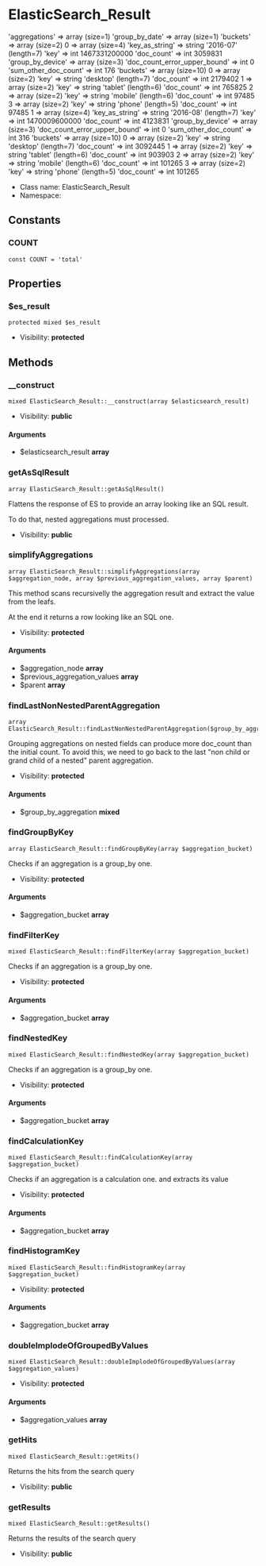 ElasticSearch_Result
===============

&#039;aggregations&#039; =&gt;
  array (size=1)
    &#039;group_by_date&#039; =&gt;
      array (size=1)
        &#039;buckets&#039; =&gt;
          array (size=2)
            0 =&gt;
              array (size=4)
                &#039;key_as_string&#039; =&gt; string &#039;2016-07&#039; (length=7)
                &#039;key&#039; =&gt; int 1467331200000
                &#039;doc_count&#039; =&gt; int 3059831
                &#039;group_by_device&#039; =&gt;
                  array (size=3)
                    &#039;doc_count_error_upper_bound&#039; =&gt; int 0
                    &#039;sum_other_doc_count&#039; =&gt; int 176
                    &#039;buckets&#039; =&gt;
                      array (size=10)
                        0 =&gt;
                          array (size=2)
                            &#039;key&#039; =&gt; string &#039;desktop&#039; (length=7)
                            &#039;doc_count&#039; =&gt; int 2179402
                        1 =&gt;
                          array (size=2)
                            &#039;key&#039; =&gt; string &#039;tablet&#039; (length=6)
                            &#039;doc_count&#039; =&gt; int 765825
                        2 =&gt;
                          array (size=2)
                            &#039;key&#039; =&gt; string &#039;mobile&#039; (length=6)
                            &#039;doc_count&#039; =&gt; int 97485
                        3 =&gt;
                          array (size=2)
                            &#039;key&#039; =&gt; string &#039;phone&#039; (length=5)
                            &#039;doc_count&#039; =&gt; int 97485
            1 =&gt;
              array (size=4)
                &#039;key_as_string&#039; =&gt; string &#039;2016-08&#039; (length=7)
                &#039;key&#039; =&gt; int 1470009600000
                &#039;doc_count&#039; =&gt; int 4123831
                &#039;group_by_device&#039; =&gt;
                  array (size=3)
                    &#039;doc_count_error_upper_bound&#039; =&gt; int 0
                    &#039;sum_other_doc_count&#039; =&gt; int 316
                    &#039;buckets&#039; =&gt;
                      array (size=10)
                        0 =&gt;
                          array (size=2)
                            &#039;key&#039; =&gt; string &#039;desktop&#039; (length=7)
                            &#039;doc_count&#039; =&gt; int 3092445
                        1 =&gt;
                          array (size=2)
                            &#039;key&#039; =&gt; string &#039;tablet&#039; (length=6)
                            &#039;doc_count&#039; =&gt; int 903903
                        2 =&gt;
                          array (size=2)
                            &#039;key&#039; =&gt; string &#039;mobile&#039; (length=6)
                            &#039;doc_count&#039; =&gt; int 101265
                        3 =&gt;
                          array (size=2)
                            &#039;key&#039; =&gt; string &#039;phone&#039; (length=5)
                            &#039;doc_count&#039; =&gt; int 101265




* Class name: ElasticSearch_Result
* Namespace: 



Constants
----------


### COUNT

    const COUNT = 'total'





Properties
----------


### $es_result

    protected mixed $es_result





* Visibility: **protected**


Methods
-------


### __construct

    mixed ElasticSearch_Result::__construct(array $elasticsearch_result)





* Visibility: **public**


#### Arguments
* $elasticsearch_result **array**



### getAsSqlResult

    array ElasticSearch_Result::getAsSqlResult()

Flattens the response of ES to provide an array looking like
an SQL result.

To do that, nested aggregations must processed.

* Visibility: **public**




### simplifyAggregations

    array ElasticSearch_Result::simplifyAggregations(array $aggregation_node, array $previous_aggregation_values, array $parent)

This method scans recursivelly the aggregation result and extract
the value from the leafs.

At the end it returns a row looking like an SQL one.

* Visibility: **protected**


#### Arguments
* $aggregation_node **array**
* $previous_aggregation_values **array**
* $parent **array**



### findLastNonNestedParentAggregation

    array ElasticSearch_Result::findLastNonNestedParentAggregation($group_by_aggregation)

Grouping aggregations on nested fields can produce more doc_count than
the initial count. To avoid this, we need to go back to the last
"non child or grand child of a nested" parent aggregation.



* Visibility: **protected**


#### Arguments
* $group_by_aggregation **mixed**



### findGroupByKey

    array ElasticSearch_Result::findGroupByKey(array $aggregation_bucket)

Checks if an aggregation is a group_by one.



* Visibility: **protected**


#### Arguments
* $aggregation_bucket **array**



### findFilterKey

    mixed ElasticSearch_Result::findFilterKey(array $aggregation_bucket)

Checks if an aggregation is a group_by one.



* Visibility: **protected**


#### Arguments
* $aggregation_bucket **array**



### findNestedKey

    mixed ElasticSearch_Result::findNestedKey(array $aggregation_bucket)

Checks if an aggregation is a group_by one.



* Visibility: **protected**


#### Arguments
* $aggregation_bucket **array**



### findCalculationKey

    mixed ElasticSearch_Result::findCalculationKey(array $aggregation_bucket)

Checks if an aggregation is a calculation one. and extracts its value



* Visibility: **protected**


#### Arguments
* $aggregation_bucket **array**



### findHistogramKey

    mixed ElasticSearch_Result::findHistogramKey(array $aggregation_bucket)





* Visibility: **protected**


#### Arguments
* $aggregation_bucket **array**



### doubleImplodeOfGroupedByValues

    mixed ElasticSearch_Result::doubleImplodeOfGroupedByValues(array $aggregation_values)





* Visibility: **protected**


#### Arguments
* $aggregation_values **array**



### getHits

    mixed ElasticSearch_Result::getHits()

Returns the hits from the search query



* Visibility: **public**




### getResults

    mixed ElasticSearch_Result::getResults()

Returns the results of the search query



* Visibility: **public**



